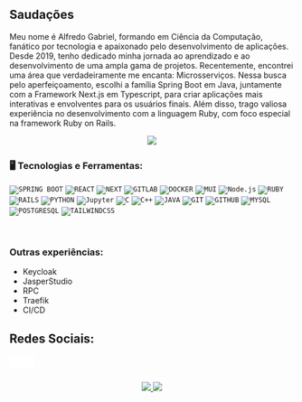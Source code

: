 

## Saudações

Meu nome é Alfredo Gabriel, formando em Ciência da Computação, fanático por tecnologia e apaixonado pelo desenvolvimento de aplicações. Desde 2019, tenho dedicado minha jornada ao aprendizado e ao desenvolvimento de uma ampla gama de projetos. Recentemente, encontrei uma área que verdadeiramente me encanta: Microsserviços. Nessa busca pelo aperfeiçoamento, escolhi a família Spring Boot em Java, juntamente com a Framework Next.js em Typescript, para criar aplicações mais interativas e envolventes para os usuários finais. Além disso, trago valiosa experiência no desenvolvimento com a linguagem Ruby, com foco especial na framework Ruby on Rails.


<p align="center">
  <img src="https://c.tenor.com/GfSX-u7VGM4AAAAC/coding.gif" width="350">
</p>


### 🖥️ Tecnologias e Ferramentas:
<!-- Foto talvez?
<img width="300px" align="right" src="">
-->
<code><img width="40px" src="https://cdn.jsdelivr.net/gh/devicons/devicon/icons/spring/spring-original-wordmark.svg" title = "SPRING BOOT"/></code>
<code><img width="40px" src="https://cdn.jsdelivr.net/gh/devicons/devicon/icons/react/react-original-wordmark.svg" title = "REACT"/></code>
<code><img width="40px" src="https://cdn.jsdelivr.net/gh/devicons/devicon/icons/nextjs/nextjs-original-wordmark.svg" title = "NEXT"/></code>
<code><img width="40px" src="https://cdn.jsdelivr.net/gh/devicons/devicon/icons/gitlab/gitlab-original.svg" title = "GITLAB"/></code>
<code><img width="40px" src="https://cdn.jsdelivr.net/gh/devicons/devicon/icons/docker/docker-original-wordmark.svg" title = "DOCKER"/></code>
<code><img width="40px" src="https://cdn.jsdelivr.net/gh/devicons/devicon/icons/materialui/materialui-original.svg" title = "MUI"/></code>
<code><img width="40px" src="https://cdn.jsdelivr.net/gh/devicons/devicon/icons/nodejs/nodejs-original.svg" title = "Node.js"/></code>
<code><img width="40px" src="https://cdn.jsdelivr.net/gh/devicons/devicon/icons/ruby/ruby-original.svg" title = "RUBY"/></code>
<code><img width="40px" src="https://cdn.jsdelivr.net/gh/devicons/devicon/icons/rails/rails-plain.svg" title = "RAILS"/></code>
<code><img width="40px" src="https://cdn.jsdelivr.net/gh/devicons/devicon/icons/python/python-original.svg" title = "PYTHON"/></code>
<code><img width="40px" src="https://cdn.jsdelivr.net/gh/devicons/devicon/icons/jupyter/jupyter-original-wordmark.svg" title = "Jupyter"/></code>
<code><img width="40px" src="https://cdn.jsdelivr.net/gh/devicons/devicon/icons/c/c-original.svg" title = "C"/></code>
<code><img width="40px" src="https://cdn.jsdelivr.net/gh/devicons/devicon/icons/cplusplus/cplusplus-original.svg" title = "C++"/></code>
<code><img width="40px" src="https://cdn.jsdelivr.net/gh/devicons/devicon/icons/java/java-original.svg" title = "JAVA"/></code>
<code><img width="40px" src="https://cdn.jsdelivr.net/gh/devicons/devicon/icons/git/git-original.svg" title = "GIT"/></code>
<code><img width="40px" src="https://cdn.jsdelivr.net/gh/devicons/devicon/icons/github/github-original.svg" title = "GITHUB"/></code>
<code><img width="40px" src="https://cdn.jsdelivr.net/gh/devicons/devicon/icons/mysql/mysql-original.svg" title = "MYSQL"/></code>
<code><img width="40px" src="https://cdn.jsdelivr.net/gh/devicons/devicon/icons/postgresql/postgresql-original-wordmark.svg" title = "POSTGRESQL"/></code>
<code><img width="40px" src="https://cdn.jsdelivr.net/gh/devicons/devicon/icons/tailwindcss/tailwindcss-original-wordmark.svg" title = "TAILWINDCSS"/></code>

</br>

### Outras experiências:

* Keycloak
* JasperStudio
* RPC
* Traefik
* CI/CD

## Redes Sociais:

<a href="https://www.instagram.com/amgabriel1" target="_blank"><img align="left" alt="Instagram" width="22px" src="https://github.com/Aakarsh-B/trying-repos/blob/master/insta.svg" target="_blank" />

<a href="https://www.linkedin.com/in/alfredo-gabriel-de-sousa-oliveia/" target="_blank"><img align="left" alt="LinkedIn" width="22px" src="https://github.com/Aakarsh-B/trying-repos/blob/master/linkedin.svg" target="_blank" />

</br>
 
##
<p align="center">
<a href="https://github.com/alverad-katsuro">
  <img height="180em" src="https://github-readme-stats-eight-theta.vercel.app/api?username=alverad-katsuro&show_icons=true&theme=algolia&include_all_commits=true&count_private=true"/>
  <img height="180em" src="https://github-readme-stats-eight-theta.vercel.app/api/top-langs/?username=alverad-katsuro&layout=compact&langs_count=8&theme=algolia"/>
</a>
</p>
